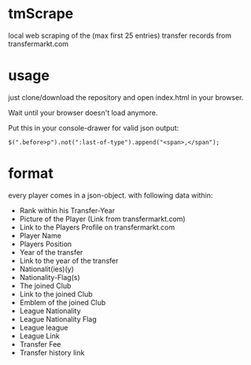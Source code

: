 # tmScrape
local web scraping of the (max first 25 entries) transfer records from transfermarkt.com
# usage
just clone/download the repository and open index.html in your browser.

Wait until your browser doesn't load anymore.

Put this in your console-drawer for valid json output:

``` $(".before>p").not(":last-of-type").append("<span>,</span"); ```
# format
every player comes in a json-object. with following data within:
* Rank within his Transfer-Year
* Picture of the Player (Link from transfermarkt.com)
* Link to the Players Profile on transfermarkt.com
* Player Name
* Players Position
* Year of the transfer
* Link to the year of the transfer
* Nationalit(ies)(y)
* Nationality-Flag(s)
* The joined Club
* Link to the joined Club
* Emblem of the joined Club
* League Nationality
* League Nationality Flag
* League league
* League Link
* Transfer Fee
* Transfer history link
